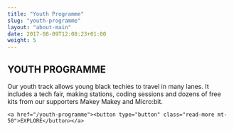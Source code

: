 ```yaml
---
title: "Youth Programme"
slug: "youth-programme"
layout: "about-main"
date: 2017-08-09T12:08:23+01:00
weight: 5
---
```


<div class="row">
<div class="col-xs-12 col-md-9 mt-10">

<h2>YOUTH PROGRAMME</h2>

<p>Our youth track allows young black techies to travel in many lanes. It includes a tech fair, making stations, coding sessions and dozens of free kits from our supporters Makey Makey and Micro:bit.</p>

    <a href="/youth-programme"><button type="button" class="read-more mt-50">EXPLORE</button></a>
<br>
<br>


</div>
</div>